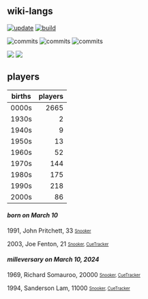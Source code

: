 ## wiki-langs
[![update](https://github.com/dreamerminsk/wiki-langs/actions/workflows/update-tables.yml/badge.svg)](https://github.com/dreamerminsk/wiki-langs/actions/workflows/update-tables.yml)
[![build](https://github.com/dreamerminsk/wiki-langs/actions/workflows/build.yml/badge.svg)](https://github.com/dreamerminsk/wiki-langs/actions/workflows/build.yml)

![commits](https://img.shields.io/github/commit-activity/y/dreamerminsk/wiki-langs)
![commits](https://img.shields.io/github/commit-activity/m/dreamerminsk/wiki-langs)
![commits](https://img.shields.io/github/commit-activity/w/dreamerminsk/wiki-langs)

![](https://img.shields.io/github/languages/code-size/dreamerminsk/wiki-langs)
![](https://img.shields.io/github/repo-size/dreamerminsk/wiki-langs)

## players
| births | players |
| :----: | ------: |
| 0000s | 2665 |
| 1930s | 2 |
| 1940s | 9 |
| 1950s | 13 |
| 1960s | 52 |
| 1970s | 144 |
| 1980s | 175 |
| 1990s | 218 |
| 2000s | 86 |

#### ***born on March 10***
1991, John Pritchett, 33 <sub><sup>[Snooker](http://www.snooker.org/res/index.asp?player=2360)</sup></sub>

2003, Joe Fenton, 21 <sub><sup>[Snooker](http://www.snooker.org/res/index.asp?player=2772), [CueTracker](http://cuetracker.net/Players/joe-fenton/)</sup></sub>


#### ***milleversary on March 10, 2024***
1969, Richard Somauroo, 20000 <sub><sup>[Snooker](http://www.snooker.org/res/index.asp?player=136), [CueTracker](http://cuetracker.net/Players/richard-somauroo/)</sup></sub>

1994, Sanderson Lam, 11000 <sub><sup>[Snooker](http://www.snooker.org/res/index.asp?player=621), [CueTracker](http://cuetracker.net/Players/sanderson-lam/)</sup></sub>



